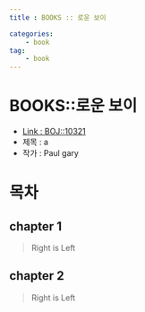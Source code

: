 ```yaml
---
title : BOOKS :: 로운 보이

categories:
    - book
tag:
    - book
---
```

# BOOKS::로운 보이
- [Link : BOJ::10321](x)
- 제목 : a
- 작가 : Paul gary

# 목차

## chapter 1

> Right is Left

## chapter 2

> Right is Left
